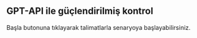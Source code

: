 ## GPT-API ile güçlendirilmiş kontrol
Başla butonuna tıklayarak talimatlarla senaryoya başlayabilirsiniz. 